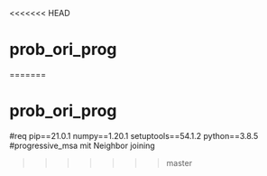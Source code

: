 <<<<<<< HEAD
# prob_ori_prog
=======
# prob_ori_prog
#req
pip==21.0.1
numpy==1.20.1
setuptools==54.1.2
python==3.8.5
#progressive_msa mit Neighbor joining
>>>>>>> master
